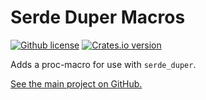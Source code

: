 # Serde Duper Macros

[![Github license](https://img.shields.io/github/license/EpicEric/duper)](https://github.com/EpicEric/duper/blob/main/LICENSE)
[![Crates.io version](https://img.shields.io/crates/v/serde_duper_macros?style=flat&logo=rust&logoColor=white&label=serde_duper_macros)
](https://crates.io/crates/serde_duper_macros)

Adds a proc-macro for use with `serde_duper`.

[See the main project on GitHub.](https://github.com/EpicEric/duper)
